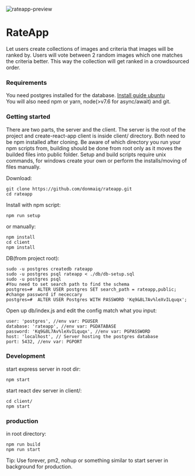![rateapp-preview](https://i.imgur.com/EFVr4AQ.png)
# RateApp
Let users create collections of images and criteria that images will be ranked by. Users will vote between 2 random images which one matches the criteria better. This way the collection will get ranked in a crowdsourced order.  
  

### Requirements
You need postgres installed for the database. [Install guide ubuntu](https://www.digitalocean.com/community/tutorials/how-to-install-and-use-postgresql-on-ubuntu-16-04)  
You will also need npm or yarn, node(>v7.6 for async/await) and git.

### Getting started
There are two parts, the server and the client. The server is the root of the project and create-react-app client is inside client/ directory. Both need to be npm installed after cloning. Be aware of which directory you run your npm scripts from, building should be done from root only as it moves the builded files into public folder. Setup and build scripts require unix commands, for windows create your own or perform the installs/moving of files manually.
  
Download:
```
git clone https://github.com/donmaiq/rateapp.git
cd rateapp
```
Install with npm script:
```
npm run setup
```
or manually:
```
npm install
cd client
npm install
```

DB(from project root):
```
sudo -u postgres createdb rateapp
sudo -u postgres psql rateapp < ./db/db-setup.sql
sudo -u postgres psql
#You need to set search path to find the schema 
postgres=#  ALTER USER postgres SET search_path = rateapp,public;
#change password if nececcary
postgres=#  ALTER USER Postgres WITH PASSWORD 'Kq9&8L7Av%leXvILquqx';
```
Open up db/index.js and edit the config match what you input:
```
user: 'postgres', //env var: PGUSER 
database: 'rateapp', //env var: PGDATABASE 
password: 'Kq9&8L7Av%leXvILquqx', //env var: PGPASSWORD 
host: 'localhost', // Server hosting the postgres database 
port: 5432, //env var: PGPORT 
```
  
### Development
start express server in root dir:
```
npm start
```
start react dev server in client/:
```
cd client/
npm start
```

### production
in root directory:
```
npm run build
npm run start
```
Tip: Use forever, pm2, nohup or something similar to start server in background for production.
